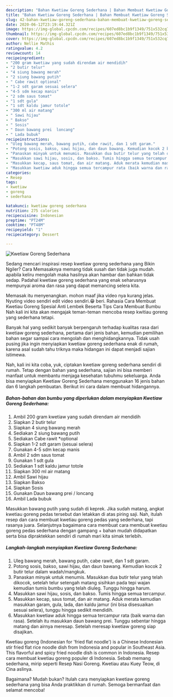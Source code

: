 ```yaml
---
description: "Bahan Kwetiaw Goreng Sederhana | Bahan Membuat Kwetiaw Goreng Sederhana Yang Sedap"
title: "Bahan Kwetiaw Goreng Sederhana | Bahan Membuat Kwetiaw Goreng Sederhana Yang Sedap"
slug: 42-bahan-kwetiaw-goreng-sederhana-bahan-membuat-kwetiaw-goreng-sederhana-yang-sedap
date: 2020-06-12T23:19:44.321Z
image: https://img-global.cpcdn.com/recipes/607ed8bc1b9f1349/751x532cq70/kwetiaw-goreng-sederhana-foto-resep-utama.jpg
thumbnail: https://img-global.cpcdn.com/recipes/607ed8bc1b9f1349/751x532cq70/kwetiaw-goreng-sederhana-foto-resep-utama.jpg
cover: https://img-global.cpcdn.com/recipes/607ed8bc1b9f1349/751x532cq70/kwetiaw-goreng-sederhana-foto-resep-utama.jpg
author: Nellie Mathis
ratingvalue: 4.2
reviewcount: 14
recipeingredient:
- "200 gram kwetiaw yang sudah direndam air mendidih"
- "2 butir telur"
- "4 siung bawang merah"
- "2 siung bawang putih"
- " Cabe rawit optional"
- "1-2 sdt garam sesuai selera"
- "4-5 sdm kecap manis"
- "2 sdm saus tomat"
- "1 sdt gula"
- "1 sdt kaldu jamur totole"
- "300 ml air matang"
- " Sawi hijau"
- " Bakso"
- " Sosis"
- " Daun bawang prei  loncang"
- " Lada bubuk"
recipeinstructions:
- "Uleg bawang merah, bawang putih, cabe rawit, dan 1 sdt garam."
- "Potong sosis, bakso, sawi hijau, dan daun bawang. Kemudian kocok 2 butir telur dalam wadah/mangkuk."
- "Panaskan minyak untuk menumis. Masukkan dua butir telur yang telah dikocok, setelah telur setengah matang sisihkan pada tepi wajan kemudian tumis bumbu yang telah diuleg. Tunggu hingga harum."
- "Masukkan sawi hijau, sosis, dan bakso. Tumis hingga semua tercampur."
- "Masukkan kecap, saus tomat, dan air matang. Aduk merata kemudian masukkan garam, gula, lada, dan kaldu jamur (ini bisa disesuaikan sesuai selera), tunggu hingga sedikit mendidih."
- "Masukkan kwetiaw aduk hingga semua tercampur rata (baik warna dan rasa). Setelah itu masukkan daun bawang prei. Tunggu sebentar hingga matang dan airnya meresap. Setelah meresap kwetiaw goreng siap disajikan."
categories:
- Resep
tags:
- kwetiaw
- goreng
- sederhana

katakunci: kwetiaw goreng sederhana 
nutrition: 275 calories
recipecuisine: Indonesian
preptime: "PT24M"
cooktime: "PT48M"
recipeyield: "1"
recipecategory: Dessert

---
```



![Kwetiaw Goreng Sederhana](https://img-global.cpcdn.com/recipes/607ed8bc1b9f1349/751x532cq70/kwetiaw-goreng-sederhana-foto-resep-utama.jpg)

Sedang mencari inspirasi resep kwetiaw goreng sederhana yang Bikin Ngiler? Cara Memasaknya memang tidak susah dan tidak juga mudah. apabila keliru mengolah maka hasilnya akan hambar dan bahkan tidak sedap. Padahal kwetiaw goreng sederhana yang enak seharusnya mempunyai aroma dan rasa yang dapat memancing selera kita.

Memasak itu menyenangkan. mohon maaf jika video nya kurang jelas. Nyuting video sendiri edit video sendiri.😁 beri. Rahasia Cara Membuat Kwetiau Goreng Spesial Anti Lembek Beserta Tips Cara Membuat Bumbu Nah kali ini kita akan mengajak teman-teman mencoba resep kwitiau goreng yang sederhana tetapi.

Banyak hal yang sedikit banyak berpengaruh terhadap kualitas rasa dari kwetiaw goreng sederhana, pertama dari jenis bahan, kemudian pemilihan bahan segar sampai cara mengolah dan menghidangkannya. Tidak usah pusing jika ingin menyiapkan kwetiaw goreng sederhana enak di rumah, karena asal sudah tahu triknya maka hidangan ini dapat menjadi sajian istimewa.


Nah, kali ini kita coba, yuk, ciptakan kwetiaw goreng sederhana sendiri di rumah. Tetap dengan bahan yang sederhana, sajian ini bisa memberi manfaat untuk membantu menjaga kesehatan tubuhmu sekeluarga. Anda bisa menyiapkan Kwetiaw Goreng Sederhana menggunakan 16 jenis bahan dan 6 langkah pembuatan. Berikut ini cara dalam membuat hidangannya.

<!--inarticleads1-->

##### Bahan-bahan dan bumbu yang diperlukan dalam menyiapkan Kwetiaw Goreng Sederhana:

1. Ambil 200 gram kwetiaw yang sudah direndam air mendidih
1. Siapkan 2 butir telur
1. Siapkan 4 siung bawang merah
1. Sediakan 2 siung bawang putih
1. Sediakan  Cabe rawit *optional
1. Siapkan 1-2 sdt garam (sesuai selera)
1. Gunakan 4-5 sdm kecap manis
1. Ambil 2 sdm saus tomat
1. Gunakan 1 sdt gula
1. Sediakan 1 sdt kaldu jamur totole
1. Siapkan 300 ml air matang
1. Ambil  Sawi hijau
1. Siapkan  Bakso
1. Siapkan  Sosis
1. Gunakan  Daun bawang prei / loncang
1. Ambil  Lada bubuk


Masukkan bawang putih yang sudah di keprek. Jika sudah matang, angkat kwetiau goreng pedas tersebut dan letakkan di atas piring saji. Nah, itulah resep dan cara membuat kwetiau goreng pedas yang sederhana, tapi rasanya juara. Selanjutnya bagaimana cara membuat cara membuat kwetiau goreng pedas sederhana dengan gampang + bahan mudah didapatkan serta bisa dipraktekkan sendiri di rumah mari kita simak terlebih. 

<!--inarticleads2-->

##### Langkah-langkah menyiapkan Kwetiaw Goreng Sederhana:

1. Uleg bawang merah, bawang putih, cabe rawit, dan 1 sdt garam.
1. Potong sosis, bakso, sawi hijau, dan daun bawang. Kemudian kocok 2 butir telur dalam wadah/mangkuk.
1. Panaskan minyak untuk menumis. Masukkan dua butir telur yang telah dikocok, setelah telur setengah matang sisihkan pada tepi wajan kemudian tumis bumbu yang telah diuleg. Tunggu hingga harum.
1. Masukkan sawi hijau, sosis, dan bakso. Tumis hingga semua tercampur.
1. Masukkan kecap, saus tomat, dan air matang. Aduk merata kemudian masukkan garam, gula, lada, dan kaldu jamur (ini bisa disesuaikan sesuai selera), tunggu hingga sedikit mendidih.
1. Masukkan kwetiaw aduk hingga semua tercampur rata (baik warna dan rasa). Setelah itu masukkan daun bawang prei. Tunggu sebentar hingga matang dan airnya meresap. Setelah meresap kwetiaw goreng siap disajikan.


Kwetiau goreng (Indonesian for &#39;fried flat noodle&#39;) is a Chinese Indonesian stir fried flat rice noodle dish from Indonesia and popular in Southeast Asia. This flavorful and spicy fried noodle dish is common in Indonesia. Resep cara membuat kwetiau goreng populer di Indonesia. Sebab memang sederhana, mirip seperti Resep Nasi Goreng. Kwetiau atau Kuey Teow, di Cina aslinya. 

Bagaimana? Mudah bukan? Itulah cara menyiapkan kwetiaw goreng sederhana yang bisa Anda praktikkan di rumah. Semoga bermanfaat dan selamat mencoba!
